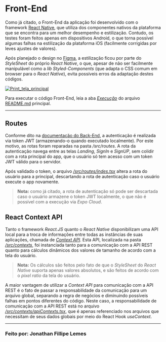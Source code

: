 # Front-End

Como já citado, o Front-End da aplicação foi desenvolvido com o framework <a href="https://reactnative.dev/">React Native</a>, que utiliza dos componentes nativos da plataforma que se encontra para um melhor desempenho e estilização. Contudo, os testes foram feitos apenas em dispositivos Android, o que torna possível algumas falhas na estilização da plataforma iOS (facilmente corrigidas por leves ajustes de valores).

Após planejado o design no <a href="https://www.figma.com/file/auUufEiyCGwfAVO2QK505I/Projeto-GRSoft?node-id=0%3A1">Figma</a>, a estilização ficou por parte do *StyleSheet* do próprio *React Native*, o que, apesar de não ser facilmente manipulável como a *lib Styled-Components* (que adapta o CSS comum em browser para o *React Native*), evita possíveis erros da adaptação destes códigos.

[![Print_tela_principal](https://i.ibb.co/TbRdMWs/1-Landing-page.png)](https://expo.io/@jonathanfillipe/projects/grsoft-teste-mobile)

Para executar o código Front-End, leia a aba <a href="https://github.com/JonathanLemes/grsoft-teste-tecnico#execu%C3%A7%C3%A3o">*Execução*</a> do arquivo <a href="https://github.com/JonathanLemes/grsoft-teste-tecnico#grsoft-teste-t%C3%A9cnico">README.md</a> principal.

---

## Routes

Conforme dito na <a href="https://github.com/JonathanLemes/grsoft-teste-tecnico/tree/main/docs/Back-End.md">documentação do Back-End</a>, a autenticação é realizada via token JWT (armazenando-o quando executado localmente). Por este motivo, as rotas foram reparadas na pasta */src/routes*. A rota da autenticação navega entre as telas *Landing*, *SignIn* e *SignUP*, sem colidir com a rota principal do app, que o usuário só tem acesso com um token JWT válido para o servidor.

Após validado o token, o arquivo <a href="https://github.com/JonathanLemes/grsoft-teste-mobile/blob/master/src/routes/index.tsx">*/src/routes/indes.tsx*</a> altera a rota do usuário para a principal, descartando a rota de autenticação caso o usuário execute o app novamente.
>**Nota:** como já citado, a rota de autenticação só pode ser descartada caso o usuário armazene o token JWT localmente, o que não é possível com a execução via *Expo Cloud*.

## React Context API

Tanto o framework *React.JS* quanto o *React Native* disponibilizam uma API local para a troca de informações entre todas as instâncias de suas aplicações, chamada de <a href="https://pt-br.reactjs.org/docs/context.html">*Context API*</a>. Esta API, localizada na pasta <a href="https://github.com/JonathanLemes/grsoft-teste-mobile/tree/master/src/contexts">*/src/contexts*</a>, foi instanciada tanto para a comunicação com a API REST quanto para cálculos dinâmicos dos valores de tamanho de acordo com a tela do usuário.
>**Nota:** Os cálculos são feitos pelo fato de que o *StyleSheet* do *React Native* suporta apenas valores absolutos, e são feitos de acordo com o *pixel ratio* da tela do usuário.

A maior vantagem de utilizar a *Context API* para comunicação com a API REST é o fato de passar a responsabilidade da comunicação para um arquivo global, separando a regra de negócios e diminuindo possíveis falhas em pontos diferentes do código. Neste caso, a responsabilidade de comunicação com a API REST está no arquivo <a href="https://github.com/JonathanLemes/grsoft-teste-mobile/tree/master/src/contexts/apiContexts.tsx">*/src/contexts/apiContexts.tsx*</a>, que é apenas referenciado nos arquivos que necessitam de seus dados globais por meio do React Hook *useContext*.

---

### Feito por: Jonathan Fillipe Lemes